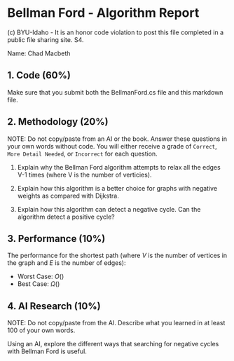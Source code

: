 # Bellman Ford - Algorithm Report

(c) BYU-Idaho - It is an honor code violation to post this file completed in a public file sharing site. S4.

Name: Chad Macbeth

## 1. Code (60%)

Make sure that you submit both the BellmanFord.cs file and this markdown file.

## 2. Methodology (20%)

NOTE: Do not copy/paste from an AI or the book.  Answer these questions in your own words without code.  You will either receive a grade of `Correct`, `More Detail Needed`, or `Incorrect` for each question.

1. Explain why the Bellman Ford algorithm attempts to relax all the edges V-1 times (where V is the number of verticies).

2. Explain how this algorithm is a better choice for graphs with negative weights as compared with Dijkstra.

3. Explain how this algorithm can detect a negative cycle.  Can the algorithm detect a positive cycle?

## 3. Performance (10%)

The performance for the shortest path (where $V$ is the number of vertices in the graph and $E$ is the number of edges):

* Worst Case: $O()$
* Best Case: $\Omega()$

## 4. AI Research (10%)

NOTE: Do not copy/paste from the AI.  Describe what you learned in at least 100 of your own words.

Using an AI, explore the different ways that searching for negative cycles with Bellman Ford is useful.  

